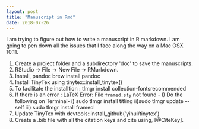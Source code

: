 ```yaml
---
layout: post
title: "Manuscript in Rmd"
date: 2018-07-26
---
```

I am trying to figure out how to write a manuscript in R markdown. I am going to pen down all the issues that I face along the way on a Mac OSX 10.11.
1. Create a project folder and a subdirectory 'doc' to save the manuscripts.
2. RStudio -> File -> New File -> RMarkdown. 
3. Install, pandoc brew install pandoc
4. Install TinyTex using tinytex::install_tinytex()
5. To facilitate the installtion : tlmgr install collection-fontsrecommended
6. If there is an error : LaTeX Error: File `framed.sty` not found - 
I) Do the following on Terminal- 
i) sudo tlmgr install titling
ii)sudo tlmgr update --self
iii) sudo tlmgr install framed
7. Update TinyTex with devtools::install_github('yihui/tinytex')
8. Create a .bib file with all the citation keys and cite using, [@CiteKey].
